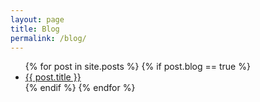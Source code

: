 ```yaml
---
layout: page
title: Blog
permalink: /blog/
---
```

<section class="sec-blogposts">
  <div class="container">
    <div class="row">
			<ul>
        {% for post in site.posts %}
        	{% if post.blog == true %}
          <li>
            <a class="post-link" href="{{ post.url | prepend: site.baseurl }}">{{ post.title }}</a>
          </li>
          {% endif %}
        {% endfor %}
      </ul>
    </div>
  </div>
</section>
